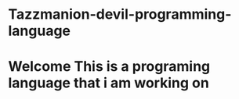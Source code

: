 # Tazzmanion-devil-programming-language
# Welcome This is a programing language that i am working on
